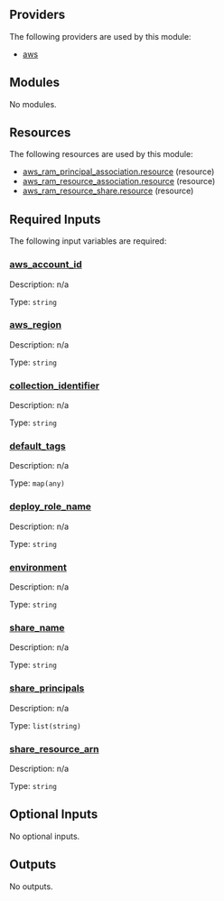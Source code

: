 ## Providers

The following providers are used by this module:

- <a name="provider_aws"></a> [aws](#provider_aws)

## Modules

No modules.

## Resources

The following resources are used by this module:

- [aws_ram_principal_association.resource](https://registry.terraform.io/providers/hashicorp/aws/latest/docs/resources/ram_principal_association) (resource)
- [aws_ram_resource_association.resource](https://registry.terraform.io/providers/hashicorp/aws/latest/docs/resources/ram_resource_association) (resource)
- [aws_ram_resource_share.resource](https://registry.terraform.io/providers/hashicorp/aws/latest/docs/resources/ram_resource_share) (resource)

## Required Inputs

The following input variables are required:

### <a name="input_aws_account_id"></a> [aws_account_id](#input_aws_account_id)

Description: n/a

Type: `string`

### <a name="input_aws_region"></a> [aws_region](#input_aws_region)

Description: n/a

Type: `string`

### <a name="input_collection_identifier"></a> [collection_identifier](#input_collection_identifier)

Description: n/a

Type: `string`

### <a name="input_default_tags"></a> [default_tags](#input_default_tags)

Description: n/a

Type: `map(any)`

### <a name="input_deploy_role_name"></a> [deploy_role_name](#input_deploy_role_name)

Description: n/a

Type: `string`

### <a name="input_environment"></a> [environment](#input_environment)

Description: n/a

Type: `string`

### <a name="input_share_name"></a> [share_name](#input_share_name)

Description: n/a

Type: `string`

### <a name="input_share_principals"></a> [share_principals](#input_share_principals)

Description: n/a

Type: `list(string)`

### <a name="input_share_resource_arn"></a> [share_resource_arn](#input_share_resource_arn)

Description: n/a

Type: `string`

## Optional Inputs

No optional inputs.

## Outputs

No outputs.
